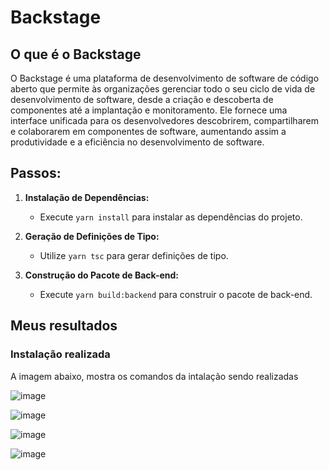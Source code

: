 # Backstage
## O que é o Backstage
O Backstage é uma plataforma de desenvolvimento de software de código aberto que permite às organizações gerenciar todo o seu ciclo de vida de desenvolvimento de software, desde a criação e descoberta de componentes até a implantação e monitoramento. Ele fornece uma interface unificada para os desenvolvedores descobrirem, compartilharem e colaborarem em componentes de software, aumentando assim a produtividade e a eficiência no desenvolvimento de software.

## Passos:

1. **Instalação de Dependências:**
   - Execute `yarn install` para instalar as dependências do projeto.
   
2. **Geração de Definições de Tipo:**
   - Utilize `yarn tsc` para gerar definições de tipo.

3. **Construção do Pacote de Back-end:**
   - Execute `yarn build:backend` para construir o pacote de back-end.


## Meus resultados

### Instalação realizada 
A imagem abaixo, mostra os comandos da intalação sendo realizadas

![image](https://github.com/sophiatosarr/backstage/assets/99216420/62e6a217-43b5-43d3-a45b-3ddb5d9d388c)

![image](https://github.com/sophiatosarr/backstage/assets/99216420/3a7560f2-afb7-4298-946b-09d7e854cee1)

![image](https://github.com/sophiatosarr/backstage/assets/99216420/12d2999c-fa1b-47cd-8be7-e2455e1c90b2)

![image](https://github.com/sophiatosarr/backstage/assets/99216420/3ee4fd7b-b304-46af-8ac8-45dbeeac9546)

